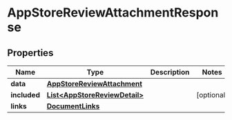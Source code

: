 

# AppStoreReviewAttachmentResponse


## Properties

| Name | Type | Description | Notes |
|------------ | ------------- | ------------- | -------------|
|**data** | [**AppStoreReviewAttachment**](AppStoreReviewAttachment.md) |  |  |
|**included** | [**List&lt;AppStoreReviewDetail&gt;**](AppStoreReviewDetail.md) |  |  [optional] |
|**links** | [**DocumentLinks**](DocumentLinks.md) |  |  |



